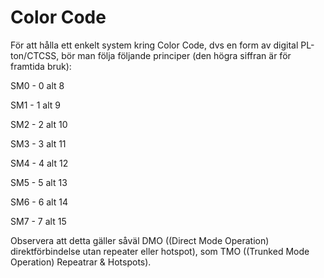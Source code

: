 # Color Code

För att hålla ett enkelt system kring Color Code, dvs en form av digital PL-ton/CTCSS, bör man följa följande principer (den högra siffran är för framtida bruk):

SM0 - 0 alt 8

SM1 - 1 alt 9

SM2 - 2 alt 10

SM3 - 3 alt 11

SM4 - 4 alt 12

SM5 - 5 alt 13

SM6 - 6 alt 14

SM7 - 7 alt 15

Observera att detta gäller såväl DMO ((Direct Mode Operation) direktförbindelse utan repeater eller hotspot), som TMO ((Trunked Mode Operation) Repeatrar & Hotspots).

